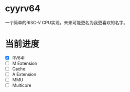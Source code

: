 # cyyrv64

一个简单的RISC-V CPU实现，未来可能更名为我更喜欢的名字。

# 当前进度

- [x] RV64I
- [ ] M Extension
- [ ] Cache
- [ ] A Extension
- [ ] MMU
- [ ] Multicore
